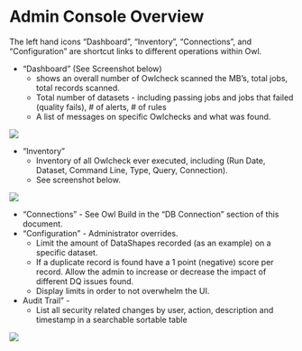 # Admin Console Overview

The left hand icons “Dashboard”, “Inventory”, “Connections”, and “Configuration” are shortcut links to different operations within Owl.

* “Dashboard” (See Screenshot below)
  * shows an overall number of Owlcheck scanned the MB’s, total jobs, total records scanned.
  * Total number of datasets - including passing jobs and jobs that failed (quality fails), # of alerts, # of rules
  * A list of messages on specific Owlchecks and what was found.

![](https://lh3.googleusercontent.com/jHwoAmIsWNmkC3QKQkCaJkqZ5qth2qvylinzDsaWpxBBfqd_PZBWdgoMDyXnNF1imDUAJP-ub9oux7yxA_oQ2MSG22qrmR47Ud-Qx5ToY0JgaknBa0eqoG2BJrbutb5GU0BiZO6A)

* “Inventory”
  * Inventory of all Owlcheck ever executed, including (Run Date, Dataset, Command Line, Type, Query, Connection).
  * See screenshot below.

![](https://lh6.googleusercontent.com/vfrlHGmcM_jTbf1laf44DBZHqfWnIzPnX3Zf2iryxakcqgSkomxpygRaU0spfOjxS6PWHUWNPhtADajZQg2WZAvMQ0PHlgyqCRlhAFiz2ekwkpIITgD6sU6k6p2EdfZqMMuYYK6u)

* “Connections” - See Owl Build in the “DB Connection” section of this document.
* “Configuration” - Administrator overrides.
  * Limit the amount of DataShapes recorded (as an example) on a specific dataset.
  * If a duplicate record is found have a 1 point (negative) score per record. Allow the admin to increase or decrease the impact of different DQ issues found.
  * Display limits in order to not overwhelm the UI.
* Audit Trail” -
  * List all security related changes by user, action, description and timestamp in a searchable sortable table

![](https://lh3.googleusercontent.com/6uQay257hLCwrZ7VvlmXsBPt-4U1EHfvEbR8cPcLdziC\_035kz5fdCVJ5ZbW5XyS7iX7bga_L6z6f9sZl7imqKCu8i7VL2lAgKaH9jB\_-3pEjYuJUoo7IJWqyzUf6SRc3OkU9BEW)
